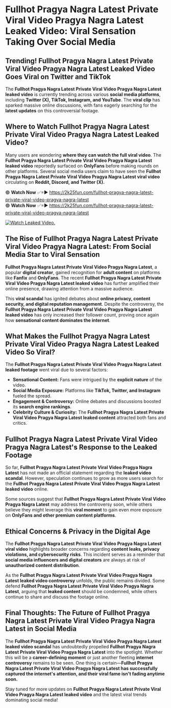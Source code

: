 # Fullhot Pragya Nagra Latest Private Viral Video Pragya Nagra Latest Leaked Video: Viral Sensation Taking Over Social Media

## **Trending! Fullhot Pragya Nagra Latest Private Viral Video Pragya Nagra Latest Leaked Video Goes Viral on Twitter and TikTok**
The **Fullhot Pragya Nagra Latest Private Viral Video Pragya Nagra Latest leaked video** is currently trending across various **social media platforms**, including **Twitter (X), TikTok, Instagram, and YouTube**. The **viral clip** has sparked massive online discussions, with fans eagerly searching for the **latest updates** on this controversial footage.

## **Where to Watch Fullhot Pragya Nagra Latest Private Viral Video Pragya Nagra Latest Leaked Video?**
Many users are wondering **where they can watch the full viral video**. The **Fullhot Pragya Nagra Latest Private Viral Video Pragya Nagra Latest leaked video** reportedly surfaced on **OnlyFans** before making rounds on other platforms. Several social media users claim to have seen the **Fullhot Pragya Nagra Latest Private Viral Video Pragya Nagra Latest viral video** circulating on **Reddit, Discord, and Twitter (X).**

🟢 **Watch Now** ✅=► https://2k25fun.com/fullhot-pragya-nagra-latest-private-viral-video-pragya-nagra-latest  
🟢 **Watch Now** ✅=► https://2k25fun.com/fullhot-pragya-nagra-latest-private-viral-video-pragya-nagra-latest  

[![Watch Leaked Video.](https://miro.medium.com/v2/resize:fit:828/format:webp/1*cilzJN44JGOrTw9NJCrNHA.gif "Watch Leaked Video")](https://2k25fun.com/fullhot-pragya-nagra-latest-private-viral-video-pragya-nagra-latest)

## **The Rise of Fullhot Pragya Nagra Latest Private Viral Video Pragya Nagra Latest: From Social Media Star to Viral Sensation**
**Fullhot Pragya Nagra Latest Private Viral Video Pragya Nagra Latest**, a popular **digital creator**, gained recognition for **adult content** on platforms like **Fanfix** and **OnlyFans**. The recent **Fullhot Pragya Nagra Latest Private Viral Video Pragya Nagra Latest leaked video** has further amplified their online presence, drawing attention from a massive audience.

This **viral scandal** has ignited debates about **online privacy, content security, and digital reputation management**. Despite the controversy, the **Fullhot Pragya Nagra Latest Private Viral Video Pragya Nagra Latest leaked video** has only increased their follower count, proving once again how **sensational content dominates the internet**.

## **What Makes the Fullhot Pragya Nagra Latest Private Viral Video Pragya Nagra Latest Leaked Video So Viral?**
The **Fullhot Pragya Nagra Latest Private Viral Video Pragya Nagra Latest leaked footage** went viral due to several factors:
- **Sensational Content:** Fans were intrigued by the **explicit nature** of the video.
- **Social Media Exposure:** Platforms like **TikTok, Twitter, and Instagram** fueled the spread.
- **Engagement & Controversy:** Online debates and discussions boosted its **search engine rankings**.
- **Celebrity Culture & Curiosity:** The **Fullhot Pragya Nagra Latest Private Viral Video Pragya Nagra Latest leaked content** attracted both fans and critics.

## **Fullhot Pragya Nagra Latest Private Viral Video Pragya Nagra Latest's Response to the Leaked Footage**
So far, **Fullhot Pragya Nagra Latest Private Viral Video Pragya Nagra Latest** has not made an official statement regarding the **leaked video scandal**. However, speculation continues to grow as more users search for the **Fullhot Pragya Nagra Latest Private Viral Video Pragya Nagra Latest leaked video** online.

Some sources suggest that **Fullhot Pragya Nagra Latest Private Viral Video Pragya Nagra Latest** may address the controversy soon, while others believe they might leverage this **viral moment** to gain even more exposure on **OnlyFans and other premium content platforms**.

## **Ethical Concerns & Privacy in the Digital Age**
The **Fullhot Pragya Nagra Latest Private Viral Video Pragya Nagra Latest viral video** highlights broader concerns regarding **content leaks, privacy violations, and cybersecurity risks**. This incident serves as a reminder that **social media influencers and digital creators** are always at risk of **unauthorized content distribution**.

As the **Fullhot Pragya Nagra Latest Private Viral Video Pragya Nagra Latest leaked video controversy** unfolds, the public remains divided. Some defend **Fullhot Pragya Nagra Latest Private Viral Video Pragya Nagra Latest**, arguing that **leaked content** should be condemned, while others continue to share and discuss the footage online.

## **Final Thoughts: The Future of Fullhot Pragya Nagra Latest Private Viral Video Pragya Nagra Latest in Social Media**
The **Fullhot Pragya Nagra Latest Private Viral Video Pragya Nagra Latest leaked video scandal** has undoubtedly propelled **Fullhot Pragya Nagra Latest Private Viral Video Pragya Nagra Latest** into the spotlight. Whether this will be a **career-defining moment** or just another fleeting **internet controversy** remains to be seen. One thing is certain—**Fullhot Pragya Nagra Latest Private Viral Video Pragya Nagra Latest has successfully captured the internet's attention, and their viral fame isn't fading anytime soon.**

Stay tuned for more updates on **Fullhot Pragya Nagra Latest Private Viral Video Pragya Nagra Latest leaked video** and the latest viral trends dominating social media!